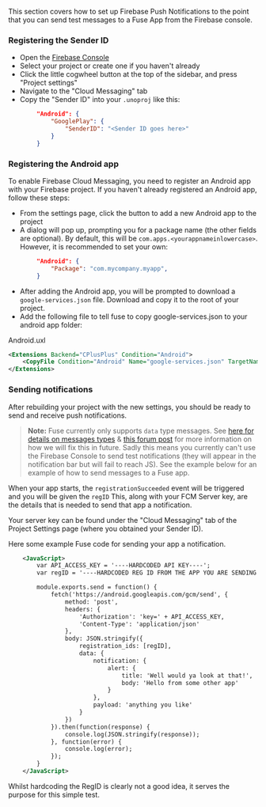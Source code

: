 This section covers how to set up Firebase Push Notifications to the point that you can send test messages to a Fuse App from the Firebase console.

### Registering the Sender ID

- Open the [Firebase Console](https://console.firebase.google.com)
- Select your project or create one if you haven't already
- Click the little cogwheel button at the top of the sidebar, and press "Project settings"
- Navigate to the "Cloud Messaging" tab
- Copy the "Sender ID" into your `.unoproj` like this:
```json
		"Android": {
			"GooglePlay": {
				"SenderID": "<Sender ID goes here>"
			}
		}
```
### Registering the Android app

To enable Firebase Cloud Messaging, you need to register an Android app with your Firebase project.
If you haven't already registered an Android app, follow these steps:

- From the settings page, click the button to add a new Android app to the project
- A dialog will pop up, prompting you for a package name (the other fields are optional).
	By default, this will be `com.apps.<yourappnameinlowercase>`.
	However, it is recommended to set your own:
```json
		"Android": {
			"Package": "com.mycompany.myapp",
		}
```
- After adding the Android app, you will be prompted to download a `google-services.json` file. Download and copy it to the root of your project.
- Add the following file to tell fuse to copy google-services.json to your android app folder:

Android.uxl

```xml
<Extensions Backend="CPlusPlus" Condition="Android">
    <CopyFile Condition="Android" Name="google-services.json" TargetName="app/google-services.json" />
</Extensions>
```



### Sending notifications

After rebuilding your project with the new settings, you should be ready to send and receive push notifications.

> **Note:** Fuse currently only supports `data` type messages. See [here for details on messages types](https://firebase.google.com/docs/cloud-messaging/concept-options#data_messages) & [this forum post](https://forums.fusetools.com/t/push-notificacions-with-google-firebase-notifications/2910/16) for more information on how we will fix this in future.
> Sadly this means you currently can't use the Firebase Console to send test notifications (they will appear in the notification bar but will fail to reach JS).
> See the example below for an example of how to send messages to a Fuse app.

When your app starts, the `registrationSucceeded` event will be triggered and you will be given the `regID`
This, along with your FCM Server key, are the details that is needed to send that app a notification.

Your server key can be found under the "Cloud Messaging" tab of the Project Settings page (where you obtained your Sender ID).

Here some example Fuse code for sending your app a notification.
```xml
    <JavaScript>
        var API_ACCESS_KEY = '----HARDCODED API KEY----';
        var regID = '----HARDCODED REG ID FROM THE APP YOU ARE SENDING TO----';

        module.exports.send = function() {
            fetch('https://android.googleapis.com/gcm/send', {
                method: 'post',
                headers: {
                    'Authorization': 'key=' + API_ACCESS_KEY,
                    'Content-Type': 'application/json'
                },
                body: JSON.stringify({
                    registration_ids: [regID],
                    data: {
                        notification: {
                            alert: {
                                title: 'Well would ya look at that!',
                                body: 'Hello from some other app'
                            }
                        },
                        payload: 'anything you like'
                    }
                })
            }).then(function(response) {
                console.log(JSON.stringify(response));
            }, function(error) {
                console.log(error);
            });
        }
    </JavaScript>
```
Whilst hardcoding the RegID is clearly not a good idea, it serves the purpose for this simple test.
